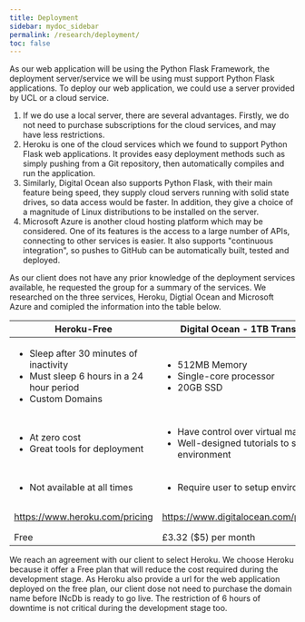 ```yaml
---
title: Deployment
sidebar: mydoc_sidebar
permalink: /research/deployment/
toc: false
---
```


As our web application will be using the Python Flask Framework, the deployment server/service we will be using must support Python Flask applications. To deploy our web application, we could use a server provided by UCL or a cloud service.

1. If we do use a local server, there are several advantages. Firstly, we do not need to purchase subscriptions for the cloud services, and may have less restrictions.
2. Heroku is one of the cloud services which we found to support Python Flask web applications. It provides easy deployment methods such as simply pushing from a Git repository, then automatically compiles and run the application.
3. Similarly, Digital Ocean also supports Python Flask, with their main feature being speed, they supply cloud servers running with solid state drives, so data access would be faster. In addition, they give a choice of a magnitude of Linux distributions to be installed on the server.
4. Microsoft Azure is another cloud hosting platform which may be considered. One of its features is the access to a large number of APIs, connecting to other services is easier. It also supports "continuous integration", so pushes to GitHub can be automatically built, tested and deployed.

As our client does not have any prior knowledge of the deployment services available, he requested the group for a summary of the services. We researched on the three services, Heroku, Digtial Ocean and Microsoft Azure and comipled the information into the table below.

<table class="table table-striped table-bordered">
    <thead>
    <tr>
      <th>Heroku-Free</th>
      <th>Digital Ocean - 1TB Transfer</th>
      <th>Microsoft Azure</th>
    </tr>
  </thead>
  <tbody>
    <tr>
      <td>
        <ul>
          <li>Sleep after 30 minutes of inactivity</li>
          <li>Must sleep 6 hours in a 24 hour period</li>
          <li>Custom Domains</li>
        </ul>
      </td>
      <td>
        <ul>
          <li>512MB Memory</li>
          <li>Single-core processor</li>
          <li>20GB SSD</li>
        </ul>
      </td>
      <td>
        <ul>
          <li>Shared Cores</li>
          <li>500MB RAM</li>
          <li>1GB Storage</li>
          <li>2GB SQL Database</li>
        </ul>
      </td>
    </tr>
    <tr>
      <td>
        <ul>
          <li>At zero cost</li>
          <li>Great tools for deployment</li>
        </ul>
      </td>
      <td>
        <ul>
          <li>Have control over virtual machine</li>
          <li>Well-designed tutorials to setup environment</li>
        </ul>
      </td>
      <td>
        <ul>
          <li>Free student version</li>
          <li>Reliable provider</li>
        </ul>
      </td>
    </tr>
    <tr>
      <td>
        <ul>
          <li>Not available at all times</li>
        </ul>
      </td>
      <td>
        <ul>
          <li>Require user to setup environment</li>
        </ul>
      </td>
      <td>
        <ul>
          <li>Confusing pricing model</li>
        </ul>
      </td>
    </tr>
    <tr>
      <td>
        <a href="https://www.heroku.com/pricing">https://www.heroku.com/pricing</a>
      </td>
      <td>
        <a href="https://www.digitalocean.com/pricing/">https://www.digitalocean.com/pricing/</a>
      </td>
      <td>
        <a href="https://azure.microsoft.com/en-gb/pricing/">https://azure.microsoft.com/en-gb/pricing/</a>
      </td>
    </tr>
    <tr>
      <td>Free</td>
      <td>£3.32 ($5) per month</td>
      <td>£5.91 per month</td>
    </tr>
  </tbody>
</table>

We reach an agreement with our client to select Heroku. We choose Heroku because it offer a Free plan that will reduce the cost required during the development stage. As Heroku also provide a url for the web application deployed on the free plan, our client dose not need to purchase the domain name before INcDb is ready to go live. The restriction of 6 hours of downtime is not critical during the development stage too.